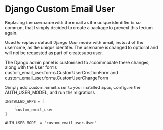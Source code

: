 # Django Custom Email User

Replacing the username with the email as the unique identifier is so common, that I simply decided to create a package to prevent this tedium again.

Used to replace default Django User model with email, instead of the username, as the unique identifer. The username is changed to optional and will not be requested as part of createsuperuser.

The Django admin panel is customised to accommodate these changes, along with the User forms custom_email_user.forms.CustomUserCreationForm and custom_email_user.forms.CustomUserChangeForm

Simply add custom_email_user to your installed apps, configure the AUTH_USER_MODEL, and run the migrations

```
INSTALLED_APPS = [
    ...
    'custom_email_user'
]

AUTH_USER_MODEL = 'custom_email_user.User'
```
